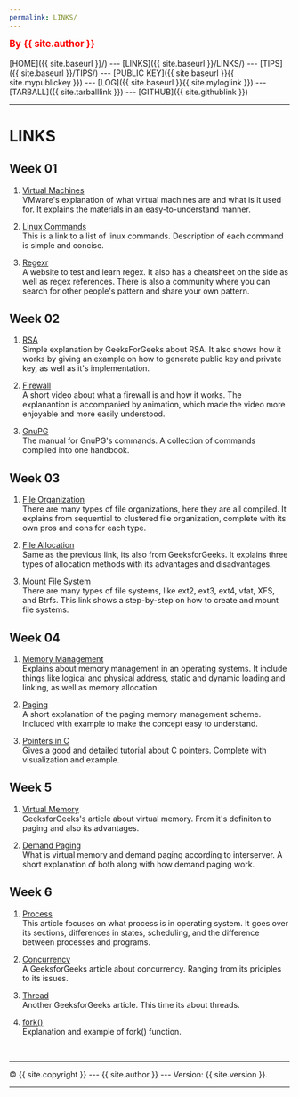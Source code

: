 ```yaml
---
permalink: LINKS/
---
```

<span style="color:red; font-weight:bold; font-size:larger;">By {{ site.author }}</span>
<br><br>
[HOME]({{ site.baseurl }}/) ---
[LINKS]({{ site.baseurl }}/LINKS/) ---
[TIPS]({{ site.baseurl }}/TIPS/) ---
[PUBLIC KEY]({{ site.baseurl }}{{ site.mypublickey }}) ---
[LOG]({{ site.baseurl }}{{ site.myloglink }}) ---
[TARBALL]({{ site.tarballlink }}) ---
[GITHUB]({{ site.githublink }})
<br>
<hr>

# LINKS

## Week 01

1. [Virtual Machines](https://www.vmware.com/topics/glossary/content/virtual-machine.html)<br>
VMware's explanation of what virtual machines are and what is it used for. It explains the materials in an easy-to-understand manner.

2. [Linux Commands](https://www.pcwdld.com/linux-commands-cheat-sheet#wbounce-modal)<br>
This is a link to a list of linux commands. Description of each command is simple and concise.

3. [Regexr](https://regexr.com/)<br>
A website to test and learn regex. It also has a cheatsheet on the side as well as regex references. There is also a community where you can search for other people's pattern and share your own pattern.

## Week 02

1. [RSA](https://www.geeksforgeeks.org/rsa-algorithm-cryptography/)<br>
Simple explanation by GeeksForGeeks about RSA. It also shows how it works by giving an example on how to generate public key and private key, as well as it's implementation.

2. [Firewall](https://youtu.be/kDEX1HXybrU)<br>
A short video about what a firewall is and how it works. The explanantion is accompanied by animation, which made the video more enjoyable and more easily understood.

3. [GnuPG](https://www.gnupg.org/gph/en/manual.html)<br>
The manual for GnuPG's commands. A collection of commands compiled into one handbook.

## Week 03

1. [File Organization](https://www.geeksforgeeks.org/file-organization-in-dbms-set-1/)<br>
There are many types of file organizations, here they are all compiled. It explains from sequential to clustered file organization, complete with its own pros and cons for each type.

2. [File Allocation](https://www.geeksforgeeks.org/file-allocation-methods/)<br>
Same as the previous link, its also from GeeksforGeeks. It explains three types of allocation methods with its advantages and disadvantages.

3. [Mount File System](https://www.thegeekdiary.com/how-to-create-and-mount-filesystems-in-linux/)<br>
There are many types of file systems, like ext2, ext3, ext4, vfat, XFS, and Btrfs. This link shows a step-by-step on how to create and mount file systems.

## Week 04

1. [Memory Management](https://www.geeksforgeeks.org/memory-management-in-operating-system/)<br>
Explains about memory management in an operating systems. It include things like logical and physical address, static and dynamic loading and linking, as well as memory allocation.

2. [Paging](https://www.geeksforgeeks.org/paging-in-operating-system/)<br>
A short explanation of the paging memory management scheme. Included with example to make the concept easy to understand.

3. [Pointers in C](https://www.javatpoint.com/c-pointers)<br>
Gives a good and detailed tutorial about C pointers. Complete with visualization and example.

## Week 5

1. [Virtual Memory](https://www.geeksforgeeks.org/virtual-memory-in-operating-system/)<br>
GeeksforGeeks's article about virtual memory. From it's definiton to paging and also its advantages.

2. [Demand Paging](https://www.interserver.net/tips/kb/virtual-memory-demand-paging/)<br>
What is virtual memory and demand paging according to interserver. A short explanation of both along with how demand paging work.

## Week 6

1. [Process](https://www.studytonight.com/operating-system/operating-system-processes)<br>
This article focuses on what process is in operating system. It goes over its sections, differences in states, scheduling, and the difference between processes and programs.

2. [Concurrency](https://www.geeksforgeeks.org/concurrency-in-operating-system/)<br>
A GeeksforGeeks article about concurrency. Ranging from its priciples to its issues.

3. [Thread](https://www.geeksforgeeks.org/thread-in-operating-system/)<br>
Another GeeksforGeeks article. This time its about threads.

4. [fork()](https://www.includehelp.com/c-programs/c-fork-function-linux-example.aspx)<br>
Explanation and example of fork() function.


<br>
<hr>
&copy; {{ site.copyright }} --- {{ site.author }} --- Version: {{ site.version }}.
<hr>
<br>

